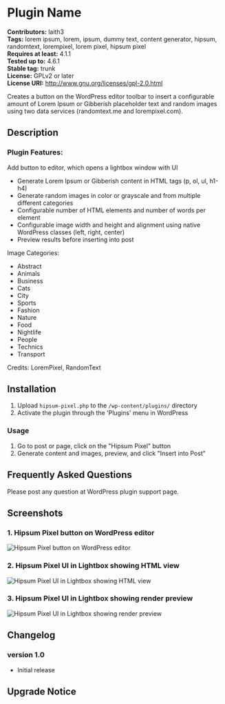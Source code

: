 # Plugin Name 
**Contributors:** laith3  
**Tags:** lorem ipsum, lorem, ipsum, dummy text, content generator, hipsum, randomtext, lorempixel, lorem pixel, hipsum pixel  
**Requires at least:** 4.1.1    
**Tested up to:** 4.6.1  
**Stable tag:** trunk  
**License:** GPLv2 or later  
**License URI:** http://www.gnu.org/licenses/gpl-2.0.html  

Creates a button on the WordPress editor toolbar to insert a configurable amount of Lorem Ipsum or Gibberish placeholder text and random images using two data services (randomtext.me and lorempixel.com).

## Description 

### Plugin Features:

Add button to editor, which opens a lightbox window with UI
*   Generate Lorem Ipsum or Gibberish content in HTML tags (p, ol, ul, h1-h4)
*   Generate random images in color or grayscale and from multiple different categories
*   Configurable number of HTML elements and number of words per element
*   Configurable image width and height and alignment using native WordPress classes (left, right, center)
*   Preview results before inserting into post


Image Categories:
*   Abstract
*   Animals
*   Business
*   Cats
*   City
*   Sports
*   Fashion
*   Nature
*   Food
*   Nightlife
*   People
*   Technics
*   Transport


Credits: LoremPixel, RandomText


## Installation 

1. Upload `hipsum-pixel.php` to the `/wp-content/plugins/` directory
1. Activate the plugin through the 'Plugins' menu in WordPress

### Usage

1. Go to post or page, click on the "Hipsum Pixel" button
1. Generate content and images, preview, and click "Insert into Post"

## Frequently Asked Questions 

Please post any question at WordPress plugin support page.  

## Screenshots 

### 1. Hipsum Pixel button on WordPress editor
![Hipsum Pixel button on WordPress editor](https://ps.w.org/hipsum-pixel/assets/screenshot-1.png)

### 2. Hipsum Pixel UI in Lightbox showing HTML view
![Hipsum Pixel UI in Lightbox showing HTML view](https://ps.w.org/hipsum-pixel/assets/screenshot-2.png)

### 3. Hipsum Pixel UI in Lightbox showing render preview
![Hipsum Pixel UI in Lightbox showing render preview](https://ps.w.org/hipsum-pixel/assets/screenshot-3.png)

## Changelog 

### version 1.0 
* Initial release

## Upgrade Notice 
